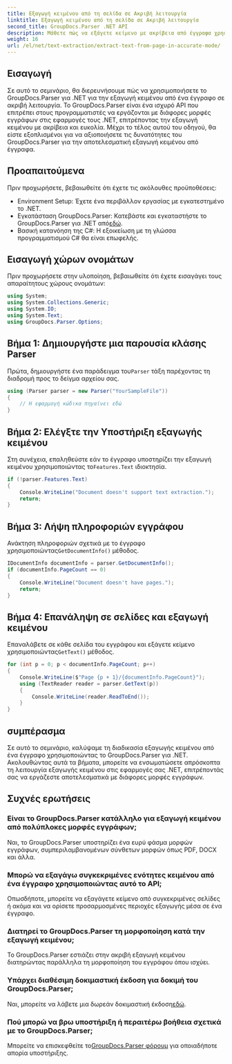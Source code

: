 ```yaml
---
title: Εξαγωγή κειμένου από τη σελίδα σε Ακριβή λειτουργία
linktitle: Εξαγωγή κειμένου από τη σελίδα σε Ακριβή λειτουργία
second_title: GroupDocs.Parser .NET API
description: Μάθετε πώς να εξάγετε κείμενο με ακρίβεια από έγγραφα χρησιμοποιώντας το GroupDocs.Parser για .NET σε αυτό το περιεκτικό σεμινάριο.
weight: 16
url: /el/net/text-extraction/extract-text-from-page-in-accurate-mode/
---
```

## Εισαγωγή
Σε αυτό το σεμινάριο, θα διερευνήσουμε πώς να χρησιμοποιήσετε το GroupDocs.Parser για .NET για την εξαγωγή κειμένου από ένα έγγραφο σε ακριβή λειτουργία. Το GroupDocs.Parser είναι ένα ισχυρό API που επιτρέπει στους προγραμματιστές να εργάζονται με διάφορες μορφές εγγράφων στις εφαρμογές τους .NET, επιτρέποντας την εξαγωγή κειμένου με ακρίβεια και ευκολία. Μέχρι το τέλος αυτού του οδηγού, θα είστε εξοπλισμένοι για να αξιοποιήσετε τις δυνατότητες του GroupDocs.Parser για την αποτελεσματική εξαγωγή κειμένου από έγγραφα.
## Προαπαιτούμενα
Πριν προχωρήσετε, βεβαιωθείτε ότι έχετε τις ακόλουθες προϋποθέσεις:
- Environment Setup: Έχετε ένα περιβάλλον εργασίας με εγκατεστημένο το .NET.
-  Εγκατάσταση GroupDocs.Parser: Κατεβάστε και εγκαταστήστε το GroupDocs.Parser για .NET από[εδώ](https://releases.groupdocs.com/parser/net/).
- Βασική κατανόηση της C#: Η εξοικείωση με τη γλώσσα προγραμματισμού C# θα είναι επωφελής.
## Εισαγωγή χώρων ονομάτων
Πριν προχωρήσετε στην υλοποίηση, βεβαιωθείτε ότι έχετε εισαγάγει τους απαραίτητους χώρους ονομάτων:
```csharp
using System;
using System.Collections.Generic;
using System.IO;
using System.Text;
using GroupDocs.Parser.Options;
```
## Βήμα 1: Δημιουργήστε μια παρουσία κλάσης Parser
 Πρώτα, δημιουργήστε ένα παράδειγμα του`Parser` τάξη παρέχοντας τη διαδρομή προς το δείγμα αρχείου σας.
```csharp
using (Parser parser = new Parser("YourSampleFile"))
{
    // Η εφαρμογή κώδικα πηγαίνει εδώ
}
```
## Βήμα 2: Ελέγξτε την Υποστήριξη εξαγωγής κειμένου
 Στη συνέχεια, επαληθεύστε εάν το έγγραφο υποστηρίζει την εξαγωγή κειμένου χρησιμοποιώντας το`Features.Text` ιδιοκτησία.
```csharp
if (!parser.Features.Text)
{
    Console.WriteLine("Document doesn't support text extraction.");
    return;
}
```
## Βήμα 3: Λήψη πληροφοριών εγγράφου
 Ανάκτηση πληροφοριών σχετικά με το έγγραφο χρησιμοποιώντας`GetDocumentInfo()` μέθοδος.
```csharp
IDocumentInfo documentInfo = parser.GetDocumentInfo();
if (documentInfo.PageCount == 0)
{
    Console.WriteLine("Document doesn't have pages.");
    return;
}
```
## Βήμα 4: Επανάληψη σε σελίδες και εξαγωγή κειμένου
 Επαναλάβετε σε κάθε σελίδα του εγγράφου και εξάγετε κείμενο χρησιμοποιώντας`GetText()` μέθοδος.
```csharp
for (int p = 0; p < documentInfo.PageCount; p++)
{
    Console.WriteLine($"Page {p + 1}/{documentInfo.PageCount}");
    using (TextReader reader = parser.GetText(p))
    {
        Console.WriteLine(reader.ReadToEnd());
    }
}
```
## συμπέρασμα
Σε αυτό το σεμινάριο, καλύψαμε τη διαδικασία εξαγωγής κειμένου από ένα έγγραφο χρησιμοποιώντας το GroupDocs.Parser για .NET. Ακολουθώντας αυτά τα βήματα, μπορείτε να ενσωματώσετε απρόσκοπτα τη λειτουργία εξαγωγής κειμένου στις εφαρμογές σας .NET, επιτρέποντάς σας να εργάζεστε αποτελεσματικά με διάφορες μορφές εγγράφων.

## Συχνές ερωτήσεις
### Είναι το GroupDocs.Parser κατάλληλο για εξαγωγή κειμένου από πολύπλοκες μορφές εγγράφων;
Ναι, το GroupDocs.Parser υποστηρίζει ένα ευρύ φάσμα μορφών εγγράφων, συμπεριλαμβανομένων σύνθετων μορφών όπως PDF, DOCX και άλλα.
### Μπορώ να εξαγάγω συγκεκριμένες ενότητες κειμένου από ένα έγγραφο χρησιμοποιώντας αυτό το API;
Οπωσδήποτε, μπορείτε να εξαγάγετε κείμενο από συγκεκριμένες σελίδες ή ακόμα και να ορίσετε προσαρμοσμένες περιοχές εξαγωγής μέσα σε ένα έγγραφο.
### Διατηρεί το GroupDocs.Parser τη μορφοποίηση κατά την εξαγωγή κειμένου;
Το GroupDocs.Parser εστιάζει στην ακριβή εξαγωγή κειμένου διατηρώντας παράλληλα τη μορφοποίηση του εγγράφου όπου ισχύει.
### Υπάρχει διαθέσιμη δοκιμαστική έκδοση για δοκιμή του GroupDocs.Parser;
 Ναι, μπορείτε να λάβετε μια δωρεάν δοκιμαστική έκδοση[εδώ](https://releases.groupdocs.com/).
### Πού μπορώ να βρω υποστήριξη ή περαιτέρω βοήθεια σχετικά με το GroupDocs.Parser;
 Μπορείτε να επισκεφθείτε το[GroupDocs.Parser φόρουμ](https://forum.groupdocs.com/c/parser/17) για οποιαδήποτε απορία υποστήριξης.